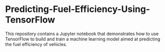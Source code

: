 # Predicting-Fuel-Efficiency-Using-TensorFlow
This repository contains a Jupyter notebook that demonstrates how to use TensorFlow to build and train a machine learning model aimed at predicting the fuel efficiency of vehicles.
